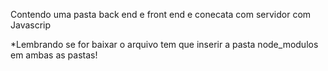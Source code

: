 Contendo uma pasta back end e front end e conecata com servidor com Javascrip

*Lembrando se for baixar o arquivo tem que inserir a pasta node_modulos em ambas as pastas!

